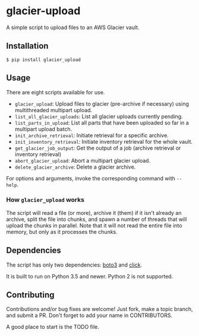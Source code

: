 # glacier-upload

A simple script to upload files to an AWS Glacier vault.

## Installation

```
$ pip install glacier_upload
```

## Usage

There are eight scripts available for use.

- `glacier_upload`: Upload files to glacier (pre-archive if necessary) using multithreaded multipart upload.
- `list_all_glacier_uploads`: List all glacier uploads currently pending.
- `list_parts_in_upload`: List all parts that have been uploaded so far in a multipart upload batch.
- `init_archive_retrieval`: Initiate retrieval for a specific archive.
- `init_inventory_retrieval`: Initiate inventory retrieval for the whole vault.
- `get_glacier_job_output`: Get the output of a job (archive retrieval or inventory retrieval)
- `abort_glacier_upload`: Abort a multipart glacier upload.
- `delete_glacier_archive`: Delete a glacier archive.

For options and arguments, invoke the corresponding command with `--help`.

### How `glacier_upload` works

The script will read a file (or more), archive it (them) if it isn't already an archive, split the file into chunks, and spawn a number of threads that will upload the chunks in parallel. Note that it will not read the entire file into memory, but only as it processes the chunks.

## Dependencies

The script has only two dependencies: [boto3](https://github.com/boto/boto3/) and [click](http://click.pocoo.org).

It is built to run on Python 3.5 and newer. Python 2 is not supported.

## Contributing

Contributions and/or bug fixes are welcome! Just fork, make a topic branch, and submit a PR. Don't forget to add your name in CONTRIBUTORS.

A good place to start is the TODO file.
